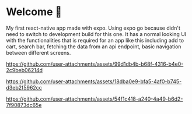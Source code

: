 # Welcome  👋
My first react-native app made with expo. Using expo go because didn't need to switch to development build for this one. It has a normal looking UI with the functionalities that is required for an app like this including add to cart, search bar, fetching the data from an api endpoint, basic navigation between different screens. 



https://github.com/user-attachments/assets/99d1db4b-b68f-4316-b4e0-2c9beb06214d




https://github.com/user-attachments/assets/18dba0e9-bfa5-4af0-b745-d3eb2f5962cc




https://github.com/user-attachments/assets/54f1c418-a240-4a49-b6d2-7f90873dc65e


